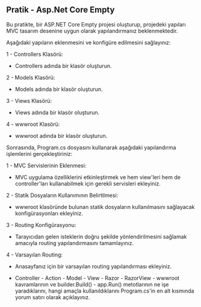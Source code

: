 ## Pratik - Asp.Net Core Empty
Bu pratikte, bir ASP.NET Core Empty projesi oluşturup, projedeki yapıları MVC tasarım desenine uygun olarak yapılandırmanız beklenmektedir.

Aşağıdaki yapıların eklenmesini ve konfigüre edilmesini sağlayınız:

 1 - Controllers Klasörü:

 * Controllers adında bir klasör oluşturun.

 2 - Models Klasörü:

 * Models adında bir klasör oluşturun.

 3 - Views Klasörü:

 * Views adında bir klasör oluşturun.

 4 - wwwroot Klasörü:

 * wwwroot adında bir klasör oluşturun.

Sonrasında, Program.cs dosyasını kullanarak aşağıdaki yapılandırma işlemlerini gerçekleştiriniz:

 1 - MVC Servislerinin Eklenmesi:

 * MVC uygulama özelliklerini etkinleştirmek ve hem view'leri hem de controller'ları kullanabilmek için gerekli servisleri ekleyiniz.

 2 - Statik Dosyaların Kullanımının Belirtilmesi:

 * wwwroot klasöründe bulunan statik dosyaların kullanılmasını sağlayacak konfigürasyonları ekleyiniz.

 3 - Routing Konfigürasyonu:

 * Tarayıcıdan gelen isteklerin doğru şekilde yönlendirilmesini sağlamak amacıyla routing yapılandırmasını tamamlayınız.

 4 - Varsayılan Routing:

 * Anasayfanız için bir varsayılan routing yapılandırması ekleyiniz.

 *  Controller - Action - Model -  View - Razor - RazorView - wwwroot kavramlarının ve builder.Build() - app.Run() metotlarının ne işe yaradıklarını,  hangi amaçla kullanıldıklarını Program.cs'in en alt kısmında yorum satırı olarak açıklayınız.
